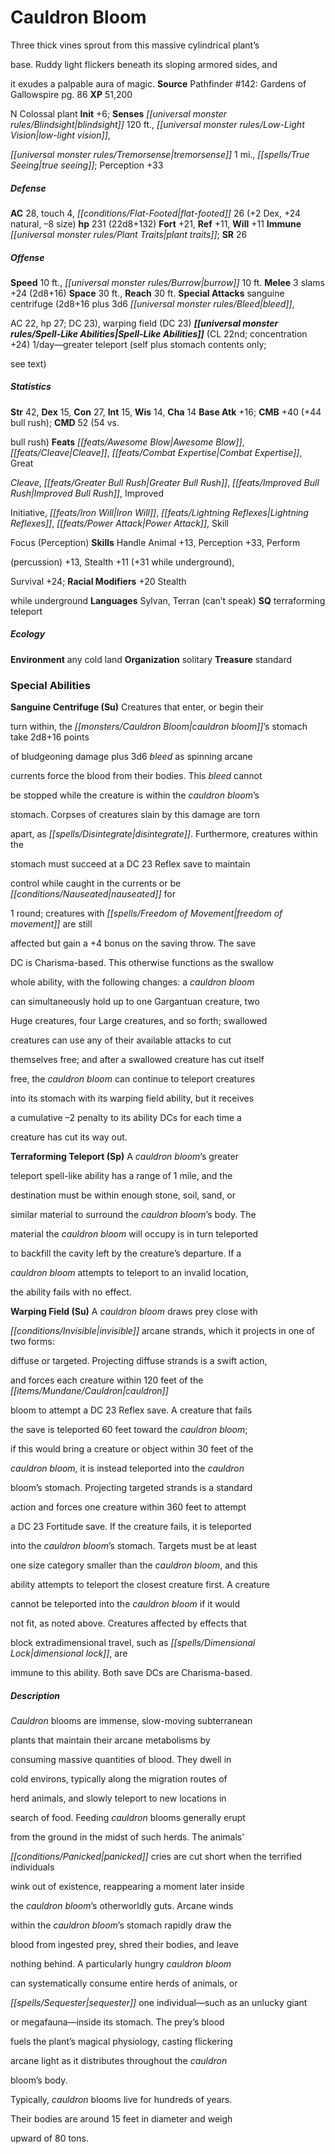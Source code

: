 ﻿---
cssclass: [monsters]

---

# Cauldron Bloom
Three thick vines sprout from this massive cylindrical plant’s

base. Ruddy light flickers beneath its sloping armored sides, and

it exudes a palpable aura of magic.
**Source** Pathfinder #142: Gardens of Gallowspire pg. 86
**XP** 51,200

N Colossal plant
**Init** +6; **Senses** _[[universal monster rules/Blindsight|blindsight]]_ 120 ft., _[[universal monster rules/Low-Light Vision|low-light vision]]_,

_[[universal monster rules/Tremorsense|tremorsense]]_ 1 mi., _[[spells/True Seeing|true seeing]]_; Perception +33

##### Defense

**AC** 28, touch 4, _[[conditions/Flat-Footed|flat-footed]]_ 26 (+2 Dex, +24 natural, –8 size)
**hp** 231 (22d8+132)
**Fort** +21, **Ref** +11, **Will** +11
**Immune** _[[universal monster rules/Plant Traits|plant traits]]_; **SR** 26

##### Offense
**Speed** 10 ft., _[[universal monster rules/Burrow|burrow]]_ 10 ft.
**Melee** 3 slams +24 (2d8+16)
**Space** 30 ft., **Reach** 30 ft.
**Special Attacks** sanguine centrifuge (2d8+16 plus 3d6 _[[universal monster rules/Bleed|bleed]]_,

AC 22, hp 27; DC 23), warping field (DC 23)
**_[[universal monster rules/Spell-Like Abilities|Spell-Like Abilities]]_** (CL 22nd; concentration +24)
1/day—greater teleport (self plus stomach contents only;

see text)

##### Statistics
**Str** 42, **Dex** 15, **Con** 27, **Int** 15, **Wis** 14, **Cha** 14
**Base Atk** +16; **CMB** +40 (+44 bull rush); **CMD** 52 (54 vs.

bull rush)
**Feats** _[[feats/Awesome Blow|Awesome Blow]]_, _[[feats/Cleave|Cleave]]_, _[[feats/Combat Expertise|Combat Expertise]]_, Great

_Cleave_, _[[feats/Greater Bull Rush|Greater Bull Rush]]_, _[[feats/Improved Bull Rush|Improved Bull Rush]]_, Improved

Initiative, _[[feats/Iron Will|Iron Will]]_, _[[feats/Lightning Reflexes|Lightning Reflexes]]_, _[[feats/Power Attack|Power Attack]]_, Skill

Focus (Perception)
**Skills** Handle Animal +13, Perception +33, Perform

(percussion) +13, Stealth +11 (+31 while underground),

Survival +24; **Racial Modifiers** +20 Stealth

while underground
**Languages** Sylvan, Terran (can’t speak)
**SQ** terraforming teleport

##### Ecology

**Environment** any cold land
**Organization** solitary
**Treasure** standard

### Special Abilities
**Sanguine Centrifuge (Su)** Creatures that enter, or begin their

turn within, the _[[monsters/Cauldron Bloom|cauldron bloom]]_’s stomach take 2d8+16 points

of bludgeoning damage plus 3d6 _bleed_ as spinning arcane

currents force the blood from their bodies. This _bleed_ cannot

be stopped while the creature is within the _cauldron bloom_’s

stomach. Corpses of creatures slain by this damage are torn

apart, as _[[spells/Disintegrate|disintegrate]]_. Furthermore, creatures within the

stomach must succeed at a DC 23 Reflex save to maintain

control while caught in the currents or be _[[conditions/Nauseated|nauseated]]_ for

1 round; creatures with _[[spells/Freedom of Movement|freedom of movement]]_ are still

affected but gain a +4 bonus on the saving throw. The save

DC is Charisma-based. This otherwise functions as the swallow

whole ability, with the following changes: a _cauldron bloom_

can simultaneously hold up to one Gargantuan creature, two

Huge creatures, four Large creatures, and so forth; swallowed

creatures can use any of their available attacks to cut

themselves free; and after a swallowed creature has cut itself

free, the _cauldron bloom_ can continue to teleport creatures

into its stomach with its warping field ability, but it receives

a cumulative –2 penalty to its ability DCs for each time a

creature has cut its way out.

**Terraforming Teleport (Sp)** A _cauldron bloom_’s greater

teleport spell-like ability has a range of 1 mile, and the

destination must be within enough stone, soil, sand, or

similar material to surround the _cauldron bloom_’s body. The

material the _cauldron bloom_ will occupy is in turn teleported

to backfill the cavity left by the creature’s departure. If a

_cauldron bloom_ attempts to teleport to an invalid location,

the ability fails with no effect.

**Warping Field (Su)** A _cauldron bloom_ draws prey close with

_[[conditions/Invisible|invisible]]_ arcane strands, which it projects in one of two forms:

diffuse or targeted. Projecting diffuse strands is a swift action,

and forces each creature within 120 feet of the _[[items/Mundane/Cauldron|cauldron]]_

bloom to attempt a DC 23 Reflex save. A creature that fails

the save is teleported 60 feet toward the _cauldron bloom_;

if this would bring a creature or object within 30 feet of the

_cauldron bloom_, it is instead teleported into the _cauldron_

bloom’s stomach. Projecting targeted strands is a standard

action and forces one creature within 360 feet to attempt

a DC 23 Fortitude save. If the creature fails, it is teleported

into the _cauldron bloom_’s stomach. Targets must be at least

one size category smaller than the _cauldron bloom_, and this

ability attempts to teleport the closest creature first. A creature

cannot be teleported into the _cauldron bloom_ if it would

not fit, as noted above. Creatures affected by effects that

block extradimensional travel, such as _[[spells/Dimensional Lock|dimensional lock]]_, are

immune to this ability. Both save DCs are Charisma-based.

##### Description

_Cauldron_ blooms are immense, slow-moving subterranean

plants that maintain their arcane metabolisms by

consuming massive quantities of blood. They dwell in

cold environs, typically along the migration routes of

herd animals, and slowly teleport to new locations in

search of food. Feeding _cauldron_ blooms generally erupt

from the ground in the midst of such herds. The animals’

_[[conditions/Panicked|panicked]]_ cries are cut short when the terrified individuals

wink out of existence, reappearing a moment later inside

the _cauldron bloom_’s otherworldly guts. Arcane winds

within the _cauldron bloom_’s stomach rapidly draw the

blood from ingested prey, shred their bodies, and leave

nothing behind. A particularly hungry _cauldron bloom_

can systematically consume entire herds of animals, or

_[[spells/Sequester|sequester]]_ one individual—such as an unlucky giant

or megafauna—inside its stomach. The prey’s blood

fuels the plant’s magical physiology, casting flickering

arcane light as it distributes throughout the _cauldron_

bloom’s body.

Typically, _cauldron_ blooms live for hundreds of years.

Their bodies are around 15 feet in diameter and weigh

upward of 80 tons.